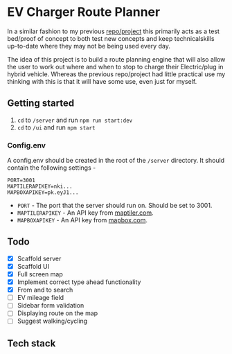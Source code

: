 # EV Charger Route Planner

In a similar fashion to my previous [repo/project](https://github.com/robert-waggott/animals-stuck-up-trees-and-other-incidents) this primarily acts as a test bed/proof of concept to both test new concepts and keep technicalskills up-to-date where they may not be being used every day.

The idea of this project is to build a route planning engine that will also allow the user to work out where and when to stop to charge their Electric/plug in hybrid vehicle. Whereas the previous repo/project had little practical use my thinking with this is that it will have some use, even just for myself.

## Getting started

1. `cd` to `/server` and run `npm run start:dev`
1. `cd` to `/ui` and run `npm start`

### Config.env

A config.env should be created in the root of the `/server` directory. It should contain the following settings -

```
PORT=3001
MAPTILERAPIKEY=nki...
MAPBOXAPIKEY=pk.eyJ1...
```

-   `PORT` - The port that the server should run on. Should be set to 3001.
-   `MAPTILERAPIKEY` - An API key from [maptiler.com](https://cloud.maptiler.com/).
-   `MAPBOXAPIKEY` - An API key from [mapbox.com](https://account.mapbox.com/).

## Todo

-   [x] Scaffold server
-   [x] Scaffold UI
-   [x] Full screen map
-   [x] Implement correct type ahead functionality
-   [x] From and to search
-   [ ] EV mileage field
-   [ ] Sidebar form validation
-   [ ] Displaying route on the map
-   [ ] Suggest walking/cycling

## Tech stack
